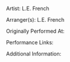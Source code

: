 Artist: L.E. French

  

Arranger(s): L.E. French

  

Originally Performed At:

  

Performance Links:

  

Additional Information:
